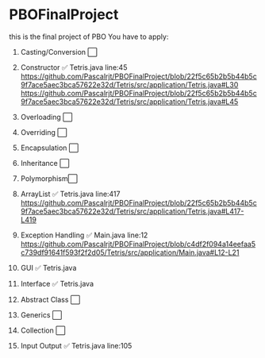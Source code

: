 # PBOFinalProject
this is the final project of PBO
You have to apply:
1. Casting/Conversion ⬜️
2. Constructor ✅ Tetris.java line:45
  https://github.com/Pascalrjt/PBOFinalProject/blob/22f5c65b2b5b44b5c9f7ace5aec3bca57622e32d/Tetris/src/application/Tetris.java#L30
  https://github.com/Pascalrjt/PBOFinalProject/blob/22f5c65b2b5b44b5c9f7ace5aec3bca57622e32d/Tetris/src/application/Tetris.java#L45
3. Overloading ⬜️
4. Overriding ⬜️
5. Encapsulation ⬜️
6. Inheritance ⬜️
7. Polymorphism⬜️
8. ArrayList ✅ Tetris.java line:417
  https://github.com/Pascalrjt/PBOFinalProject/blob/22f5c65b2b5b44b5c9f7ace5aec3bca57622e32d/Tetris/src/application/Tetris.java#L417-L419
  
9. Exception Handling ✅ Main.java line:12
  https://github.com/Pascalrjt/PBOFinalProject/blob/c4df2f094a14eefaa5c739df91641f593f2f2d05/Tetris/src/application/Main.java#L12-L21
10. GUI ✅ Tetris.java
11. Interface ✅ Tetris.java
12. Abstract Class ⬜️
13. Generics ⬜️
14. Collection ⬜️
15. Input Output ✅ Tetris.java line:105
